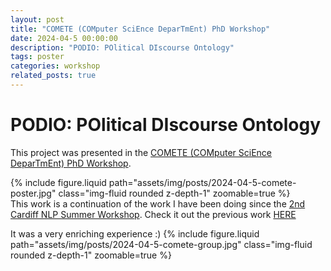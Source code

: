 ```yaml
---
layout: post
title: "COMETE (COMputer SciEnce DeparTmEnt) PhD Workshop"
date: 2024-04-5 00:00:00
description: "PODIO: POlitical DIscourse Ontology"
tags: poster
categories: workshop
related_posts: true
---
```


# PODIO: POlitical DIscourse Ontology

This project was presented in the [COMETE (COMputer SciEnce DeparTmEnt) PhD Workshop](https://comete.di.unito.it/).

<div class="row mt-3">
    <div class="col-sm mt-3 mt-md-0">
        {% include figure.liquid path="assets/img/posts/2024-04-5-comete-poster.jpg" class="img-fluid rounded z-depth-1" zoomable=true %}
    </div>
    <div class="col-sm mt-3 mt-md-0">
        This work is a continuation of the work I have been doing since the <a href="https://2023.cardiffnlpworkshop.org">2nd Cardiff NLP Summer Workshop</a>. Check it out the previous work <a href="/blog/2023/cardiff/">HERE</a>
    </div>
</div>

It was a very enriching experience :)
{% include figure.liquid path="assets/img/posts/2024-04-5-comete-group.jpg" class="img-fluid rounded z-depth-1" zoomable=true %}
